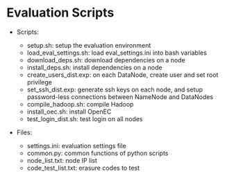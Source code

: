 # Evaluation Scripts

* Scripts:
    * setup.sh: setup the evaluation environment
    * load_eval_settings.sh: load eval_settings.ini into bash variables
    * download_deps.sh: download dependencies on a node
    * install_deps.sh: install dependencies on a node
    * create_users_dist.exp: on each DataNode, create user and set root privilege
    * set_ssh_dist.exp: generate ssh keys on each node, and setup
      password-less connections between NameNode and DataNodes
    * compile_hadoop.sh: compile Hadoop
    * install_oec.sh: install OpenEC
    * test_login_dist.sh: test login on all nodes

* Files:
    * settings.ini: evaluation settings file
    * common.py: common functions of python scripts
    * node_list.txt: node IP list
    * code_test_list.txt: erasure codes to test